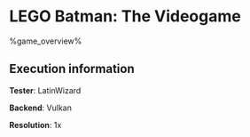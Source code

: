 # LEGO Batman: The Videogame 

%game_overview%

## Execution information

**Tester**: LatinWizard

**Backend**: Vulkan

**Resolution**: 1x